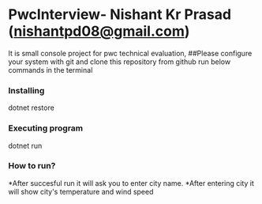 # PwcInterview- Nishant Kr Prasad (nishantpd08@gmail.com)
It is small console project for pwc technical evaluation,
##Please configure your system with git and clone this repository from github run below commands in the terminal
### Installing
dotnet restore
### Executing program
dotnet run
### How to run?
*After succesful run it will ask you to enter city name. 
*After entering city it will show city's temperature and wind speed
